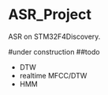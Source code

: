 ASR_Project
===========

ASR on STM32F4Discovery. 

#under construction
##todo
 * DTW
 * realtime MFCC/DTW
 * HMM
